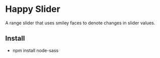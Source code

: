 # Happy Slider

A range slider that uses smiley faces to denote changes in slider values.

## Install

- npm install node-sass
